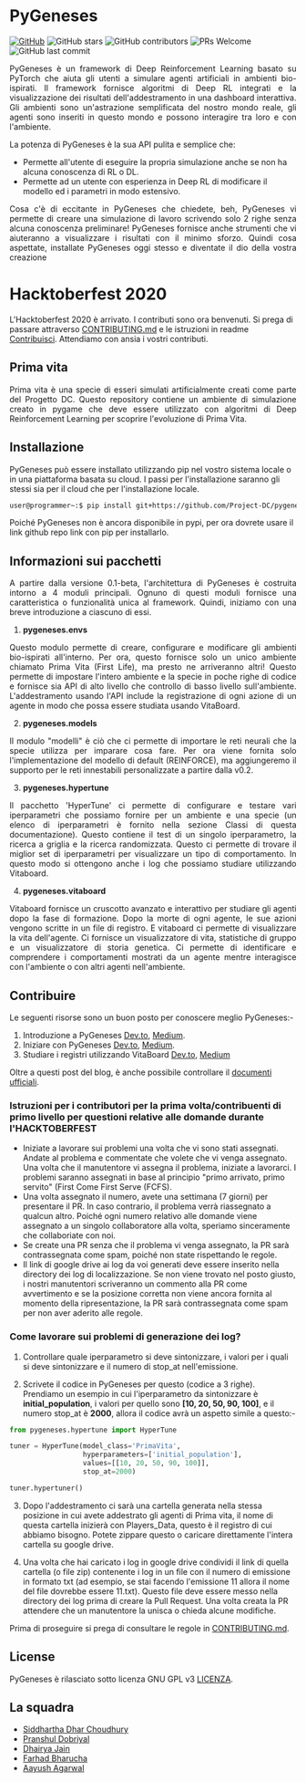# PyGeneses

[![GitHub](https://img.shields.io/github/license/Project-DC/pygeneses)](https://github.com/Project-DC/pygeneses/blob/master/LICENSE)  ![GitHub stars](https://img.shields.io/github/stars/Project-DC/pygeneses?style=plastic)  ![GitHub contributors](https://img.shields.io/github/contributors/Project-DC/pygeneses)  ![PRs Welcome](https://img.shields.io/badge/PRs-welcome-brightgreen.svg)  ![GitHub last commit](https://img.shields.io/github/last-commit/Project-DC/pygeneses)

<p align="justify">PyGeneses è un framework di Deep Reinforcement Learning basato su PyTorch che aiuta gli utenti a simulare agenti artificiali in ambienti bio-ispirati. Il framework fornisce algoritmi di Deep RL integrati e la visualizzazione dei risultati dell'addestramento in una dashboard interattiva. Gli ambienti sono un'astrazione semplificata del nostro mondo reale, gli agenti sono inseriti in questo mondo e possono interagire tra loro e con l'ambiente.</p>

La potenza di PyGeneses è la sua API pulita e semplice che:
- Permette all'utente di eseguire la propria simulazione anche se non ha alcuna conoscenza di RL o DL.
- Permette ad un utente con esperienza in Deep RL di modificare il modello ed i parametri in modo estensivo.
<p align="justify">Cosa c'è di eccitante in PyGeneses che chiedete, beh, PyGeneses vi permette di creare una simulazione di lavoro scrivendo solo 2 righe senza alcuna conoscenza preliminare! PyGeneses fornisce anche strumenti che vi aiuteranno a visualizzare i risultati con il minimo sforzo. Quindi cosa aspettate, installate PyGeneses oggi stesso e diventate il dio della vostra creazione</p>

# Hacktoberfest 2020

L'Hacktoberfest 2020 è arrivato. I contributi sono ora benvenuti. Si prega di passare attraverso [CONTRIBUTING.md](../CONTRIBUTING.md) e le istruzioni in readme [Contribuisci](#contribute). Attendiamo con ansia i vostri contributi.

## Prima vita

<p align="justify">Prima vita è una specie di esseri simulati artificialmente creati come parte del Progetto DC. Questo repository contiene un ambiente di simulazione creato in pygame che deve essere utilizzato con algoritmi di Deep Reinforcement Learning per scoprire l'evoluzione di Prima Vita.</p>

## Installazione

PyGeneses può essere installato utilizzando pip nel vostro sistema locale o in una piattaforma basata su cloud. I passi per l'installazione saranno gli stessi sia per il cloud che per l'installazione locale.

```bash
user@programmer~:$ pip install git+https://github.com/Project-DC/pygeneses
```

Poiché PyGeneses non è ancora disponibile in pypi, per ora dovrete usare il link github repo link con pip per installarlo.

## Informazioni sui pacchetti   
<p align="justify">A partire dalla versione 0.1-beta, l'architettura di PyGeneses è costruita intorno a 4 moduli principali. Ognuno di questi moduli fornisce una caratteristica o funzionalità unica al framework. Quindi, iniziamo con una breve introduzione a ciascuno di essi.</p>      

1. **pygeneses.envs**    
<p align="justify">Questo modulo permette di creare, configurare e modificare gli ambienti bio-ispirati all'interno. Per ora, questo fornisce solo un unico ambiente chiamato Prima Vita (First Life), ma presto ne arriveranno altri! Questo permette di impostare l'intero ambiente e la specie in poche righe di codice e fornisce sia API di alto livello che controllo di basso livello sull'ambiente. L'addestramento usando l'API include la registrazione di ogni azione di un agente in modo che possa essere studiata usando VitaBoard.</p>   

2. **pygeneses.models** 
<p align="justify">Il modulo "modelli" è ciò che ci permette di importare le reti neurali che la specie utilizza per imparare cosa fare. Per ora viene fornita solo l'implementazione del modello di default (REINFORCE), ma aggiungeremo il supporto per le reti innestabili personalizzate a partire dalla v0.2.</p>

3. **pygeneses.hypertune**    
<p align="justify">Il pacchetto 'HyperTune' ci permette di configurare e testare vari iperparametri che possiamo fornire per un ambiente e una specie (un elenco di iperparametri è fornito nella sezione Classi di questa documentazione). Questo contiene il test di un singolo iperparametro, la ricerca a griglia e la ricerca randomizzata. Questo ci permette di trovare il miglior set di iperparametri per visualizzare un tipo di comportamento. In questo modo si ottengono anche i log che possiamo studiare utilizzando Vitaboard.</p>

4. **pygeneses.vitaboard**   
<p align="justify">Vitaboard fornisce un cruscotto avanzato e interattivo per studiare gli agenti dopo la fase di formazione. Dopo la morte di ogni agente, le sue azioni vengono scritte in un file di registro. E vitaboard ci permette di visualizzare la vita dell'agente. Ci fornisce un visualizzatore di vita, statistiche di gruppo e un visualizzatore di storia genetica. Ci permette di identificare e comprendere i comportamenti mostrati da un agente mentre interagisce con l'ambiente o con altri agenti nell'ambiente.</p>

## Contribuire

Le seguenti risorse sono un buon posto per conoscere meglio PyGeneses:-

1.  Introduzione a PyGeneses  [Dev.to](https://dev.to/projectdc/introduction-to-pygeneses-26oc),  [Medium](https://medium.com/oss-build/introduction-to-pygeneses-1ed08a1a076c).
2.  Iniziare con PyGeneses [Dev.to](https://dev.to/projectdc/getting-started-with-pygeneses-1co2),  [Medium](https://medium.com/oss-build/getting-started-with-pygeneses-839ff6b3023f).
3. Studiare i registri utilizzando VitaBoard [Dev.to](https://dev.to/projectdc/guidelines-about-vitaboard-2m36), [Medium](https://medium.com/oss-build/studying-logs-using-vitaboard-41e13e3197d7)

Oltre a questi post del blog, è anche possibile controllare il  [documenti ufficiali](https://project-dc.github.io/docs).

### Istruzioni per i contributori per la prima volta/contribuenti di primo livello per questioni relative alle domande durante l'HACKTOBERFEST

- Iniziate a lavorare sui problemi una volta che vi sono stati assegnati. Andate al problema e commentate che volete che vi venga assegnato. Una volta che il manutentore vi assegna il problema, iniziate a lavorarci. I problemi saranno assegnati in base al principio "primo arrivato, primo servito" (First Come First Serve (FCFS).
- Una volta assegnato il numero, avete una settimana (7 giorni) per presentare il PR. In caso contrario, il problema verrà riassegnato a qualcun altro. Poiché ogni numero relativo alle domande viene assegnato a un singolo collaboratore alla volta, speriamo sinceramente che collaboriate con noi.
- Se create una PR senza che il problema vi venga assegnato, la PR sarà contrassegnata come spam, poiché non state rispettando le regole.   
- Il link di google drive ai log da voi generati deve essere inserito nella directory dei log di localizzazione. Se non viene trovato nel posto giusto, i nostri manutentori scriveranno un commento alla PR come avvertimento e se la posizione corretta non viene ancora fornita al momento della ripresentazione, la PR sarà contrassegnata come spam per non aver aderito alle regole.

### Come lavorare sui problemi di generazione dei log?

1) Controllare quale iperparametro si deve sintonizzare, i valori per i quali si deve sintonizzare e il numero di stop_at nell'emissione.

2) Scrivete il codice in PyGeneses per questo (codice a 3 righe). Prendiamo un esempio in cui l'iperparametro da sintonizzare è **initial_population**, i valori per quello sono **[10, 20, 50, 90, 100]**, e il numero stop_at è **2000**, allora il codice avrà un aspetto simile a questo:-

```python
from pygeneses.hypertune import HyperTune

tuner = HyperTune(model_class='PrimaVita',
                  hyperparameters=['initial_population'],
                  values=[[10, 20, 50, 90, 100]],
                  stop_at=2000)

tuner.hypertuner()
```

3) Dopo l'addestramento ci sarà una cartella generata nella stessa posizione in cui avete addestrato gli agenti di Prima vita, il nome di questa cartella inizierà con Players_Data, questo è il registro di cui abbiamo bisogno. Potete zippare questo o caricare direttamente l'intera cartella su google drive.

4) Una volta che hai caricato i log in google drive condividi il link di quella cartella (o file zip) contenente i log in un file con il numero di emissione in formato txt (ad esempio, se stai facendo l'emissione 11 allora il nome del file dovrebbe essere 11.txt). Questo file deve essere messo nella directory dei log prima di creare la Pull Request. Una volta creata la PR attendere che un manutentore la unisca o chieda alcune modifiche.

Prima di proseguire si prega di consultare le regole in [CONTRIBUTING.md](../CONTRIBUTING.md).

## License

PyGeneses è rilasciato sotto licenza GNU GPL v3 [LICENZA](../LICENSE).

## La squadra

- [Siddhartha Dhar Choudhury](https://github.com/frankhart2018)
- [Pranshul Dobriyal](https://github.com/PranshulDobriyal)
- [Dhairya Jain](https://github.com/dhairyaj)
- [Farhad Bharucha](https://github.com/Farhad1234)
- [Aayush Agarwal](https://github.com/Aayush-99)
